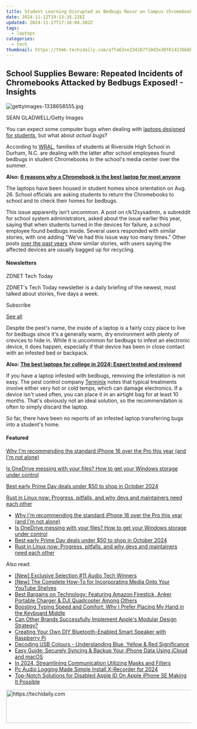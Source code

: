 ```yaml
---
title: Student Learning Disrupted as Bedbugs Recur on Campus Chromebooks - Insights From ZDNet
date: 2024-11-12T19:13:35.226Z
updated: 2024-11-17T17:16:04.502Z
tags:
  - laptops
categories:
  - tech
thumbnail: https://thmb.techidaily.com/a7fa63ce234167f10d2e30f61413bb6b349d751281a956fa095e6d4da5fc3673.jpg
---
```


## School Supplies Beware: Repeated Incidents of Chromebooks Attacked by Bedbugs Exposed! - Insights

![gettyimages-1338658555.jpg](https://www.zdnet.com/a/img/resize/64f9a022ed6dac065c93a80c3dc278d53af035a4/2024/09/03/748ccf4d-1924-4fe9-8d55-a8183bf5bbc3/gettyimages-1338658555.jpg?auto=webp&precrop=2107,1423,x0,y0&width=1280)

SEAN GLADWELL/Getty Images

You can expect some computer bugs when dealing with [laptops designed for students](https://www.zdnet.com/article/best-chromebook-for-students/), but what about _actual bugs_?

According to [WRAL](https://www.wral.com/story/bed-bugs-found-inside-chromebook-laptops-for-durham-students/21602720/), families of students at Riverside High School in Durham, N.C. are dealing with the latter after school employees found bedbugs in student Chromebooks in the school's media center over the summer.

**Also: [6 reasons why a Chromebook is the best laptop for most anyone](https://www.zdnet.com/article/6-reasons-why-a-chromebook-is-the-best-laptop-for-most-anyone/)**

The laptops have been housed in student homes since orientation on Aug. 26\. School officials are asking students to return the Chromebooks to school and to check their homes for bedbugs. 

This issue apparently isn't uncommon. A post on r/k12sysadmin, a subreddit for school system administrators, asked about the issue earlier this year, saying that when students turned in the devices for failure, a school employee found bedbugs inside. Several users responded with similar stories, with one adding "We've had this issue way too many times." Other posts [over the past years](https://www.reddit.com/r/k12sysadmin/comments/d96l4n/bedbugs%5Fin%5Fchromebooks/) show similar stories, with users saying the affected devices are usually bagged up for recycling.

#### Newsletters

ZDNET Tech Today

ZDNET's Tech Today newsletter is a daily briefing of the newest, most talked about stories, five days a week.

 Subscribe

[See all](https://www.zdnet.com/newsletters/)

Despite the pest's name, the inside of a laptop is a fairly cozy place to live for bedbugs since it's a generally warm, dry environment with plenty of crevices to hide in. While it is uncommon for bedbugs to infest an electronic device, it does happen, especially if that device has been in close contact with an infested bed or backpack. 

**Also: [The best laptops for college in 2024: Expert tested and reviewed](https://www.zdnet.com/article/best-laptop-for-college/)**

If you have a laptop infested with bedbugs, removing the infestation is not easy. The pest control company [Terminix](https://www.terminix.com/) notes that typical treatments involve either very hot or cold temps, which can damage electronics. If a device isn't used often, you can place it in an airtight bag for at least 10 months. That's obviously not an ideal solution, so the recommendation is often to simply discard the laptop.

So far, there have been no reports of an infested laptop transferring bugs into a student's home. 

#### Featured

[Why I'm recommending the standard iPhone 16 over the Pro this year (and I'm not alone)](https://www.zdnet.com/article/why-im-recommending-the-standard-iphone-16-over-the-pro-this-year-and-im-not-alone/ "Why I'm recommending the standard iPhone 16 over the Pro this year (and I'm not alone)")

[Is OneDrive messing with your files? How to get your Windows storage under control](https://www.zdnet.com/article/is-onedrive-messing-with-your-files-how-to-get-your-windows-storage-under-control/ "Is OneDrive messing with your files? How to get your Windows storage under control")

[Best early Prime Day deals under $50 to shop in October 2024](https://www.zdnet.com/article/best-early-prime-day-deals-under-50/ "Best early Prime Day deals under $50 to shop in October 2024")

[Rust in Linux now: Progress, pitfalls, and why devs and maintainers need each other](https://www.zdnet.com/article/rust-in-linux-now-progress-pitfalls-and-why-devs-and-maintainers-need-each-other/ "Rust in Linux now: Progress, pitfalls, and why devs and maintainers need each other")

* [Why I'm recommending the standard iPhone 16 over the Pro this year (and I'm not alone)](https://www.zdnet.com/article/why-im-recommending-the-standard-iphone-16-over-the-pro-this-year-and-im-not-alone/ "Why I'm recommending the standard iPhone 16 over the Pro this year (and I'm not alone)")
* [Is OneDrive messing with your files? How to get your Windows storage under control](https://www.zdnet.com/article/is-onedrive-messing-with-your-files-how-to-get-your-windows-storage-under-control/ "Is OneDrive messing with your files? How to get your Windows storage under control")
* [Best early Prime Day deals under $50 to shop in October 2024](https://www.zdnet.com/article/best-early-prime-day-deals-under-50/ "Best early Prime Day deals under $50 to shop in October 2024")
* [Rust in Linux now: Progress, pitfalls, and why devs and maintainers need each other](https://www.zdnet.com/article/rust-in-linux-now-progress-pitfalls-and-why-devs-and-maintainers-need-each-other/ "Rust in Linux now: Progress, pitfalls, and why devs and maintainers need each other")

<ins class="adsbygoogle"
     style="display:block"
     data-ad-format="autorelaxed"
     data-ad-client="ca-pub-7571918770474297"
     data-ad-slot="1223367746"></ins>

<ins class="adsbygoogle"
     style="display:block"
     data-ad-client="ca-pub-7571918770474297"
     data-ad-slot="8358498916"
     data-ad-format="auto"
     data-full-width-responsive="true"></ins>

<span class="atpl-alsoreadstyle">Also read:</span>
<div><ul>
<li><a href="https://screen-mirroring-recording.techidaily.com/new-exclusive-selection-11-audio-tech-winners/"><u>[New] Exclusive Selection #11 Audio Tech Winners</u></a></li>
<li><a href="https://some-skills.techidaily.com/new-the-complete-how-to-for-incorporating-media-onto-your-youtube-shelves/"><u>[New] The Complete How-To for Incorporating Media Onto Your YouTube Shelves</u></a></li>
<li><a href="https://hardware-reviews.techidaily.com/best-bargains-on-technology-featuring-amazon-firestick-anker-portable-charger-and-dji-quadcopter-among-others/"><u>Best Bargains on Technology: Featuring Amazon Firestick, Anker Portable Charger & DJI Quadcopter Among Others</u></a></li>
<li><a href="https://hardware-reviews.techidaily.com/boosting-typing-speed-and-comfort-why-i-prefer-placing-my-hand-in-the-keyboard-middle/"><u>Boosting Typing Speed and Comfort: Why I Prefer Placing My Hand in the Keyboard Middle</u></a></li>
<li><a href="https://hardware-reviews.techidaily.com/can-other-brands-successfully-implement-apples-modular-design-strategy/"><u>Can Other Brands Successfully Implement Apple's Modular Design Strategy?</u></a></li>
<li><a href="https://hardware-reviews.techidaily.com/creating-your-own-diy-bluetooth-enabled-smart-speaker-with-raspberry-pi/"><u>Creating Your Own DIY Bluetooth-Enabled Smart Speaker with Raspberry Pi</u></a></li>
<li><a href="https://hardware-reviews.techidaily.com/decoding-usb-colours-understanding-blue-yellow-and-red-significance/"><u>Decoding USB Colours - Understanding Blue, Yellow & Red Significance</u></a></li>
<li><a href="https://techno-recovery.techidaily.com/easy-guide-securely-syncing-and-backup-your-iphone-data-using-icloud-and-macos/"><u>Easy Guide: Securely Syncing & Backup Your iPhone Data Using iCloud and macOS</u></a></li>
<li><a href="https://digital-screen-recording.techidaily.com/in-2024-streamlining-communication-utilizing-masks-and-filters/"><u>In 2024, Streamlining Communication Utilizing Masks and Filters</u></a></li>
<li><a href="https://desktop-recording.techidaily.com/pc-audio-logging-made-simple-install-x-recorder-for-2024/"><u>Pc Audio Logging Made Simple Install X-Recorder for 2024</u></a></li>
<li><a href="https://apple-account.techidaily.com/top-notch-solutions-for-disabled-apple-id-on-apple-iphone-se-making-it-possible-by-drfone-ios/"><u>Top-Notch Solutions for Disabled Apple ID On Apple iPhone SE Making It Possible</u></a></li>
</ul></div>

<!-- affiliate ads begin -->
<a href="https://appsumo.8odi.net/c/5597632/2118325/7443" target="_top" id="2118325">
  <img src="//a.impactradius-go.com/display-ad/7443-2118325" border="0" alt="https://techidaily.com" width="728" height="90"/>
</a>
<img height="0" width="0" src="https://appsumo.8odi.net/i/5597632/2118325/7443" style="position:absolute;visibility:hidden;" border="0" />
<!-- affiliate ads end -->

